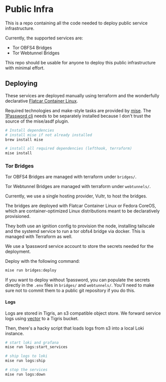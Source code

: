 # Public Infra

This is a repo containing all the code needed to deploy public service infrastructure.

Currently, the supported services are:

* Tor OBFS4 Bridges
* Tor Webtunnel Bridges

This repo should be usable for anyone to deploy this public infrastructure with minimal effort.

## Deploying
These services are deployed manually using terraform and the wonderfully declarative [Flatcar Container Linux](https://www.flatcar.org/).

Required technologies and make-style tasks are provided by [mise](https://mise.jdx.dev/).
The [1Password cli](https://developer.1password.com/docs/cli/get-started/) needs to be separately installed because I don't trust the source of the mise/asdf plugin.

```sh
# Install dependencies
# install mise if not already installed
brew install mise

# install all required dependencies (lefthook, terraform)
mise install
```

### Tor Bridges

Tor OBFS4 Bridges are managed with terraform under `bridges/`.

Tor Webtunnel Bridges are managed with terraform under `webtunnels/`.

Currently, we use a single hosting provider, Vultr, to host the bridges.

The bridges are deployed with Flatcar Container Linux or Fedora CoreOS, which
are container-optimized Linux distributions meant to be declaratively
provisioned.

They both use an ignition config to provision the node, installing
tailscale and the systemd service to run a tor obfs4 bridge via docker.
This is managed with Terraform as well.

We use a 1password service account to store the secrets needed for the
deployment.

Deploy with the following command:

```sh
mise run bridges:deploy
```

If you want to deploy without 1password, you can populate the secrets directly
in the `.env` files in `bridges/` and `webtunnels/`. You'll need to make sure
not to commit them to a public git repository if you do this.

#### Logs

Logs are stored in Tigris, an s3 compatible object store. We forward service logs using
[vector](https://vector.dev/) to a Tigris bucket.

Then, there's a hacky script that loads logs from s3 into a local Loki instance.

```sh
# start loki and grafana
mise run logs:start_services

# ship logs to loki
mise run logs:ship

# stop the services
mise run logs:down
```
